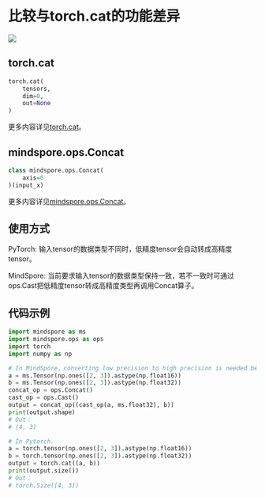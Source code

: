 # 比较与torch.cat的功能差异

<a href="https://gitee.com/mindspore/docs/blob/r1.8/docs/mindspore/source_zh_cn/note/api_mapping/pytorch_diff/Concat.md" target="_blank"><img src="https://mindspore-website.obs.cn-north-4.myhuaweicloud.com/website-images/r1.8/resource/_static/logo_source.png"></a>

## torch.cat

```python
torch.cat(
    tensors,
    dim=0,
    out=None
)
```

更多内容详见[torch.cat](https://pytorch.org/docs/1.5.0/torch.html#torch.cat)。

## mindspore.ops.Concat

```python
class mindspore.ops.Concat(
    axis=0
)(input_x)
```

更多内容详见[mindspore.ops.Concat](https://mindspore.cn/docs/zh-CN/r1.8/api_python/ops/mindspore.ops.Concat.html#mindspore.ops.Concat)。

## 使用方式

PyTorch: 输入tensor的数据类型不同时，低精度tensor会自动转成高精度tensor。

MindSpore: 当前要求输入tensor的数据类型保持一致，若不一致时可通过ops.Cast把低精度tensor转成高精度类型再调用Concat算子。

## 代码示例

```python
import mindspore as ms
import mindspore.ops as ops
import torch
import numpy as np

# In MindSpore，converting low precision to high precision is needed before concat.
a = ms.Tensor(np.ones([2, 3]).astype(np.float16))
b = ms.Tensor(np.ones([2, 3]).astype(np.float32))
concat_op = ops.Concat()
cast_op = ops.Cast()
output = concat_op((cast_op(a, ms.float32), b))
print(output.shape)
# Out：
# (4, 3)

# In Pytorch.
a = torch.tensor(np.ones([2, 3]).astype(np.float16))
b = torch.tensor(np.ones([2, 3]).astype(np.float32))
output = torch.cat((a, b))
print(output.size())
# Out：
# torch.Size([4, 3])
```